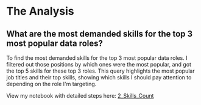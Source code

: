 # The Analysis

## What are the most demanded skills for the top 3 most popular data roles?


To find the most demanded skills for the top 3 most popular data roles. I filtered out those positions by which ones were the most popular, and got the top 5 skills for these top 3 roles. This query highlights the most popular job titles and their top skills, showing which skills I should pay attention to depending on the role I'm targeting. 

View my notebook with detailed steps here: [2_Skills_Count](hoaiamy\2_Skills_Count.ipynb)